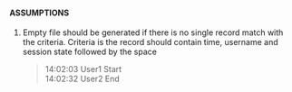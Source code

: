 #### ASSUMPTIONS

1. Empty file should be generated if there is no single record match with the criteria. Criteria is the record should contain time, username and session state followed by the space <br>
   > 14:02:03 User1 Start <br>
   > 14:02:32 User2 End
